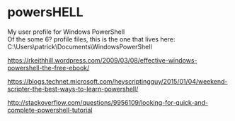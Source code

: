 # powersHELL
My user profile for Windows PowerShell  
Of the some 6? profile files, this is the one that lives here:  
C:\Users\patrick\Documents\WindowsPowerShell  

https://rkeithhill.wordpress.com/2009/03/08/effective-windows-powershell-the-free-ebook/  
  
https://blogs.technet.microsoft.com/heyscriptingguy/2015/01/04/weekend-scripter-the-best-ways-to-learn-powershell/  
  
http://stackoverflow.com/questions/9956109/looking-for-quick-and-complete-powershell-tutorial  
  
  
